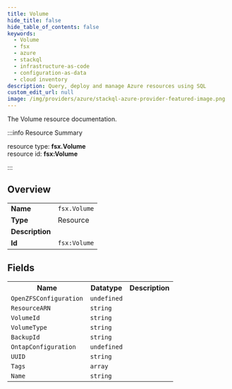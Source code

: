 ```yaml
---
title: Volume
hide_title: false
hide_table_of_contents: false
keywords:
  - Volume
  - fsx
  - azure
  - stackql
  - infrastructure-as-code
  - configuration-as-data
  - cloud inventory
description: Query, deploy and manage Azure resources using SQL
custom_edit_url: null
image: /img/providers/azure/stackql-azure-provider-featured-image.png
---
```

The Volume resource documentation.

:::info Resource Summary

<div class="row">
<div class="providerDocColumn">
<span>resource type:&nbsp;<b>fsx.Volume</b></span><br />
<span>resource id:&nbsp;<b>fsx:Volume</b></span><br />
</div>
</div>

:::

## Overview
<table><tbody>
<tr><td><b>Name</b></td><td><code>fsx.Volume</code></td></tr>
<tr><td><b>Type</b></td><td>Resource</td></tr>
<tr><td><b>Description</b></td><td></td></tr>
<tr><td><b>Id</b></td><td><code>fsx:Volume</code></td></tr>
</tbody></table>

## Fields
<table><tbody>
<tr><th>Name</th><th>Datatype</th><th>Description</th></tr>
<tr><td><code>OpenZFSConfiguration</code></td><td><code>undefined</code></td><td></td></tr><tr><td><code>ResourceARN</code></td><td><code>string</code></td><td></td></tr><tr><td><code>VolumeId</code></td><td><code>string</code></td><td></td></tr><tr><td><code>VolumeType</code></td><td><code>string</code></td><td></td></tr><tr><td><code>BackupId</code></td><td><code>string</code></td><td></td></tr><tr><td><code>OntapConfiguration</code></td><td><code>undefined</code></td><td></td></tr><tr><td><code>UUID</code></td><td><code>string</code></td><td></td></tr><tr><td><code>Tags</code></td><td><code>array</code></td><td></td></tr><tr><td><code>Name</code></td><td><code>string</code></td><td></td></tr>
</tbody></table>